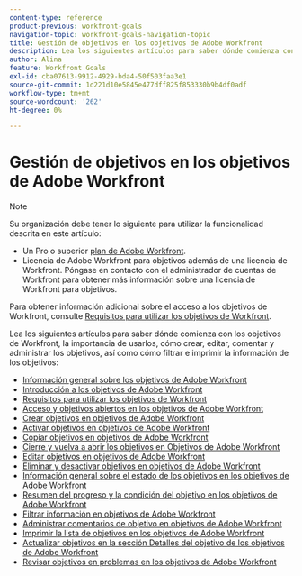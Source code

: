 ```yaml
---
content-type: reference
product-previous: workfront-goals
navigation-topic: workfront-goals-navigation-topic
title: Gestión de objetivos en los objetivos de Adobe Workfront
description: Lea los siguientes artículos para saber dónde comienza con los objetivos de Workfront, la importancia de usarlos, cómo crear, editar, comentar y administrar los objetivos, así como cómo filtrar e imprimir la información de los objetivos
author: Alina
feature: Workfront Goals
exl-id: cba07613-9912-4929-bda4-50f503faa3e1
source-git-commit: 1d221d10e5845e477dff825f853330b9b4df0adf
workflow-type: tm+mt
source-wordcount: '262'
ht-degree: 0%

---
```


# Gestión de objetivos en los objetivos de Adobe Workfront

<!--drafted for P&P new model: the note at the top will need to be replaced with this:

Your organization must have the following to use the functionality described in this article:

* For the legacy plan and license structure: 

  * A Pro or higher [Adobe Workfront plan](https://www.workfront.com/plans). 
  * An Adobe Workfront Goals license in addition to a Workfront license.

* For the current plan and license structure:

  * An Ultimate plan 
    
    Or
    
    An additional license for Adobe Workfront Goals for the Prime or Select Adobe Workfront plans. <is there a link we can add here for the plans and what they contain?!>

Contact your Workfront account manager to learn about a Workfront Goals license.

For additional information about access to Workfront Goals, see [Requirements to use Workfront Goals](../workfront-goals/goal-management/access-needed-for-wf-goals.md).
-->

>[!NOTE]
>
>Su organización debe tener lo siguiente para utilizar la funcionalidad descrita en este artículo:
>
>* Un Pro o superior [plan de Adobe Workfront](https://www.workfront.com/plans).
>* Licencia de Adobe Workfront para objetivos además de una licencia de Workfront.
   >Póngase en contacto con el administrador de cuentas de Workfront para obtener más información sobre una licencia de Workfront para objetivos.
>
>Para obtener información adicional sobre el acceso a los objetivos de Workfront, consulte [Requisitos para utilizar los objetivos de Workfront](../../workfront-goals/goal-management/access-needed-for-wf-goals.md).


Lea los siguientes artículos para saber dónde comienza con los objetivos de Workfront, la importancia de usarlos, cómo crear, editar, comentar y administrar los objetivos, así como cómo filtrar e imprimir la información de los objetivos:

* [Información general sobre los objetivos de Adobe Workfront](../../workfront-goals/goal-management/wf-goals-overview.md)
* [Introducción a los objetivos de Adobe Workfront](../../workfront-goals/goal-management/getting-started-with-wf-goals.md)
* [Requisitos para utilizar los objetivos de Workfront](../../workfront-goals/goal-management/access-needed-for-wf-goals.md)
* [Acceso y objetivos abiertos en los objetivos de Adobe Workfront](../../workfront-goals/goal-management/access-goals-in-wf-goals.md)
* [Crear objetivos en objetivos de Adobe Workfront](../../workfront-goals/goal-management/create-goals.md)
* [Activar objetivos en objetivos de Adobe Workfront](../../workfront-goals/goal-management/activate-goals.md)
* [Copiar objetivos en objetivos de Adobe Workfront](../../workfront-goals/goal-management/copy-goals.md)
* [Cierre y vuelva a abrir los objetivos en Objetivos de Adobe Workfront](../../workfront-goals/goal-management/close-and-reopen-goals.md)
* [Editar objetivos en objetivos de Adobe Workfront](../../workfront-goals/goal-management/edit-goals.md)
* [Eliminar y desactivar objetivos en objetivos de Adobe Workfront](../../workfront-goals/goal-management/delete-and-deactivate-goals.md)
* [Información general sobre el estado de los objetivos en los objetivos de Adobe Workfront](../../workfront-goals/goal-management/goal-status-overview.md)
* [Resumen del progreso y la condición del objetivo en los objetivos de Adobe Workfront](../../workfront-goals/goal-management/calculate-goal-progress.md)
* [Filtrar información en objetivos de Adobe Workfront](../../workfront-goals/goal-management/filter-information-wf-goals.md)
* [Administrar comentarios de objetivo en objetivos de Adobe Workfront](../../workfront-goals/goal-management/manage-goal-comments.md)
* [Imprimir la lista de objetivos en los objetivos de Adobe Workfront](../../workfront-goals/goal-management/print-the-goal-list.md)
* [Actualizar objetivos en la sección Detalles del objetivo de los objetivos de Adobe Workfront](../../workfront-goals/goal-management/update-goals-in-goal-details-panel.md)
* [Revisar objetivos en problemas en los objetivos de Adobe Workfront](../../workfront-goals/goal-management/view-in-trouble-goals.md)
